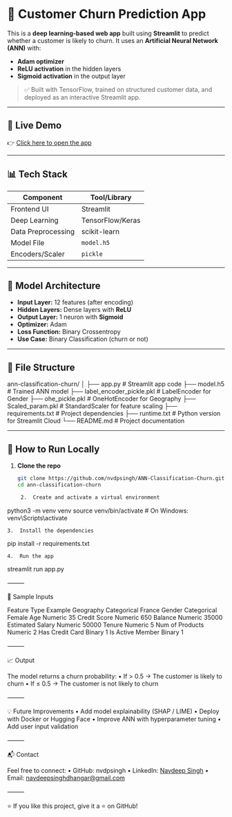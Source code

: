# 🧠 Customer Churn Prediction App

This is a **deep learning-based web app** built using **Streamlit** to predict whether a customer is likely to churn. It uses an **Artificial Neural Network (ANN)** with:

- **Adam optimizer**
- **ReLU activation** in the hidden layers
- **Sigmoid activation** in the output layer

> ✅ Built with TensorFlow, trained on structured customer data, and deployed as an interactive Streamlit app.

---

## 🚀 Live Demo

👉 [Click here to open the app](https://ann-classification-churn-2potsfwfqdeouow5otkm3z.streamlit.app/)

---

## 📊 Tech Stack

| Component         | Tool/Library      |
|------------------|-------------------|
| Frontend UI       | Streamlit         |
| Deep Learning     | TensorFlow/Keras  |
| Data Preprocessing| scikit-learn      |
| Model File        | `model.h5`        |
| Encoders/Scaler   | `pickle`          |

---

## 🧠 Model Architecture

- **Input Layer:** 12 features (after encoding)
- **Hidden Layers:** Dense layers with **ReLU**
- **Output Layer:** 1 neuron with **Sigmoid**
- **Optimizer:** Adam
- **Loss Function:** Binary Crossentropy
- **Use Case:** Binary Classification (churn or not)

---

## 📂 File Structure

ann-classification-churn/
│
├── app.py                      # Streamlit app code
├── model.h5                    # Trained ANN model
├── label_encoder_pickle.pkl    # LabelEncoder for Gender
├── ohe_pickle.pkl              # OneHotEncoder for Geography
├── Scaled_param.pkl            # StandardScaler for feature scaling
├── requirements.txt            # Project dependencies
├── runtime.txt                 # Python version for Streamlit Cloud
└── README.md                   # Project documentation

---

## 🧪 How to Run Locally

1. **Clone the repo**
   ```bash
   git clone https://github.com/nvdpsingh/ANN-Classification-Churn.git
   cd ann-classification-churn

	2.	Create and activate a virtual environment

python3 -m venv venv
source venv/bin/activate       # On Windows: venv\Scripts\activate


	3.	Install the dependencies

pip install -r requirements.txt


	4.	Run the app

streamlit run app.py



⸻

🧾 Sample Inputs

Feature	Type	Example
Geography	Categorical	France
Gender	Categorical	Female
Age	Numeric	35
Credit Score	Numeric	650
Balance	Numeric	35000
Estimated Salary	Numeric	50000
Tenure	Numeric	5
Num of Products	Numeric	2
Has Credit Card	Binary	1
Is Active Member	Binary	1


⸻

📈 Output

The model returns a churn probability:
	•	If > 0.5 → The customer is likely to churn
	•	If ≤ 0.5 → The customer is not likely to churn

⸻

💡 Future Improvements
	•	Add model explainability (SHAP / LIME)
	•	Deploy with Docker or Hugging Face
	•	Improve ANN with hyperparameter tuning
	•	Add user input validation

⸻

📬 Contact

Feel free to connect:
	•	GitHub: nvdpsingh
	•	LinkedIn: [Navdeep Singh](https://www.linkedin.com/in/navdeep-singh-398494b3/)
	•	Email: navdeepsinghdhangar@gmail.com

⸻

⭐ If you like this project, give it a ⭐ on GitHub!
